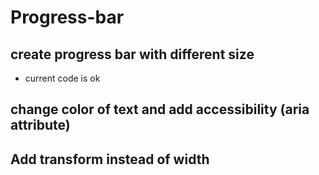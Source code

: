 # Progress-bar

## create progress bar with different size

- current code is ok

## change color of text and add accessibility (aria attribute)

## Add transform instead of width

